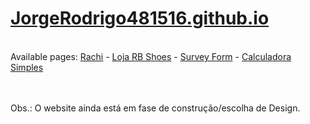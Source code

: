 <h1><a href="https://jorgerodrigo481516.github.io/">JorgeRodrigo481516.github.io</a></h1>

<br>
Available pages:
    <a href="https://jorgerodrigo481516.github.io/rachi/">Rachi</a>
  - <a href="https://jorgerodrigo481516.github.io/loja-rb-shoes/">Loja RB Shoes</a>
  - <a href="https://jorgerodrigo481516.github.io/survey-form/">Survey Form</a>
  - <a href="https://jorgerodrigo481516.github.io/calculadora-simples/">Calculadora Simples</a>

<br><br>
Obs.: O website ainda está em fase de construção/escolha de Design.
